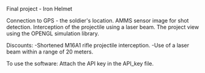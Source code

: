 Final project - Iron Helmet

Connection to GPS - the soldier's location.
AMMS sensor image for shot detection.
Interception of the projectile using a laser beam.
The project view using the OPENGL simulation library.

Discounts:
-Shortened M16A1 rifle projectile interception.
-Use of a laser beam within a range of 20 meters.

To use the software:
Attach the API key in the API_key file.
